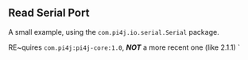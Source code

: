 ## Read Serial Port
A small example, using the `com.pi4j.io.serial.Serial` package.

RE~quires `com.pi4j:pi4j-core:1.0`, _**NOT**_ a more recent one (like 2.1.1)
`